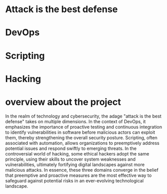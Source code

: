 # Attack is the best defense
# DevOps
# Scripting
# Hacking
# overview about the project
In the realm of technology and cybersecurity, the adage "attack is the best defense" takes on multiple dimensions. In the context of DevOps, it emphasizes the importance of proactive testing and continuous integration to identify vulnerabilities in software before malicious actors can exploit them, thereby strengthening the overall security posture. Scripting, often associated with automation, allows organizations to preemptively address potential issues and respond swiftly to emerging threats. In the controversial world of hacking, some ethical hackers adopt the same principle, using their skills to uncover system weaknesses and vulnerabilities, ultimately fortifying digital landscapes against more malicious attacks. In essence, these three domains converge in the belief that preemptive and proactive measures are the most effective way to safeguard against potential risks in an ever-evolving technological landscape.







